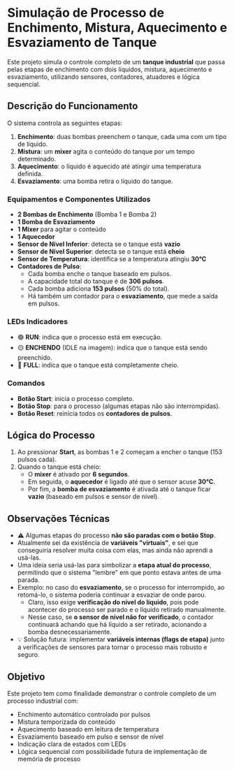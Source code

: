 # Simulação de Processo de Enchimento, Mistura, Aquecimento e Esvaziamento de Tanque

Este projeto simula o controle completo de um **tanque industrial** que passa pelas etapas de enchimento com dois líquidos, mistura, aquecimento e esvaziamento, utilizando sensores, contadores, atuadores e lógica sequencial.

## Descrição do Funcionamento

O sistema controla as seguintes etapas:

1. **Enchimento**: duas bombas preenchem o tanque, cada uma com um tipo de líquido.
2. **Mistura**: um **mixer** agita o conteúdo do tanque por um tempo determinado.
3. **Aquecimento**: o líquido é aquecido até atingir uma temperatura definida.
4. **Esvaziamento**: uma bomba retira o líquido do tanque.

### Equipamentos e Componentes Utilizados

- **2 Bombas de Enchimento** (Bomba 1 e Bomba 2)
- **1 Bomba de Esvaziamento**
- **1 Mixer** para agitar o conteúdo
- **1 Aquecedor**
- **Sensor de Nível Inferior**: detecta se o tanque está **vazio**
- **Sensor de Nível Superior**: detecta se o tanque está **cheio**
- **Sensor de Temperatura**: identifica se a temperatura atingiu **30°C**
- **Contadores de Pulso**:
  - Cada bomba enche o tanque baseado em pulsos.
  - A capacidade total do tanque é de **306 pulsos**.
  - Cada bomba adiciona **153 pulsos** (50% do total).
  - Há também um contador para o **esvaziamento**, que mede a saída em pulsos.

### LEDs Indicadores

- 🟢 **RUN**: indica que o processo está em execução.
- 🟡 **ENCHENDO** (IDLE na imagem): indica que o tanque está sendo preenchido.
- 🔴 **FULL**: indica que o tanque está completamente cheio.

### Comandos

- **Botão Start**: inicia o processo completo.
- **Botão Stop**: para o processo (algumas etapas não são interrompidas).
- **Botão Reset**: reinicia todos os **contadores de pulsos**.

## Lógica do Processo

1. Ao pressionar **Start**, as bombas 1 e 2 começam a encher o tanque (153 pulsos cada).
2. Quando o tanque está cheio:
   - O **mixer** é ativado por **6 segundos**.
   - Em seguida, o **aquecedor** é ligado até que o sensor acuse **30°C**.
   - Por fim, a **bomba de esvaziamento** é ativada até o tanque ficar **vazio** (baseado em pulsos e sensor de nível).

## Observações Técnicas

- ⚠️ Algumas etapas do processo **não são paradas com o botão Stop**.
- Atualmente sei da existência de **variáveis "virtuais"**, e sei que conseguiria resolver muita coisa com elas, mas ainda não aprendi a usá-las.
- Uma ideia seria usá-las para simbolizar a **etapa atual do processo**, permitindo que o sistema "lembre" em que ponto estava antes de uma parada.
- Exemplo: no caso do **esvaziamento**, se o processo for interrompido, ao retomá-lo, o sistema poderia continuar a esvaziar de onde parou.
  - Claro, isso exige **verificação do nível do líquido**, pois pode acontecer do processo ser parado e o líquido retirado manualmente.
  - Nesse caso, se **o sensor de nível não for verificado**, o contador continuará achando que há líquido a ser retirado, acionando a bomba desnecessariamente.
- 💡 Solução futura: implementar **variáveis internas (flags de etapa)** junto a verificações de sensores para tornar o processo mais robusto e seguro.

## Objetivo

Este projeto tem como finalidade demonstrar o controle completo de um processo industrial com:

- Enchimento automático controlado por pulsos
- Mistura temporizada do conteúdo
- Aquecimento baseado em leitura de temperatura
- Esvaziamento baseado em pulso e sensor de nível
- Indicação clara de estados com LEDs
- Lógica sequencial com possibilidade futura de implementação de memória de processo
